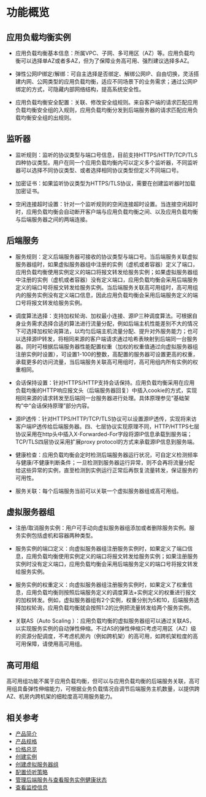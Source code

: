 # 功能概览

## 应用负载均衡实例

- 应用负载均衡基本信息：所属VPC、子网、多可用区（AZ）等。应用负载均衡可以选择单AZ或者多AZ，但为了保障业务高可用、强烈建议选择多AZ。

- 弹性公网IP绑定/解绑：可自主选择是否绑定、解绑公网IP、自由切换，灵活搭建内网、公网类型的应用负载均衡，适应不同场景下的业务需求；通过公网IP绑定的方式，可隐藏内部网络结构，提高系统安全性。

- 应用负载均衡安全配置：关联、修改安全组规则。来自客户端的请求匹配应用负载均衡安全组的入规则，应用负载均衡分发到后端服务器的请求匹配应用负载均衡安全组的出规则。

## 监听器

- 监听规则：监听的协议类型与端口号信息，目前支持HTTPS/HTTP/TCP/TLS四种协议类型。用户在同一个应用负载均衡内可以定义多个监听器，不同监听器可以选择不同协议类型、或者选择相同协议类型但定义不同端口号。

- 加密证书：如果监听协议类型为HTTPS/TLS协议，需要在创建监听器时加载加密证书。

- 空闲连接超时设置：针对一个监听规则的空闲连接超时设置。当连接空闲超时时，应用负载均衡会自动断开客户端与应用负载均衡之间、以及应用负载均衡与后端服务器之间的两端连接。

## 后端服务

- 服务规则：定义后端服务器可接收的协议类型与端口号。当后端服务关联虚拟服务器组时，如果虚拟服务器组中注册的实例（虚机或者容器）定义了端口，应用负载均衡使用实例定义的端口将报文转发给服务实例；如果虚拟服务器组中注册的实例（虚机或者容器）没有定义端口，应用负载均衡会采用后端服务定义的端口号将报文转发给服务实例。当后端服务关联高可用组时，高可用组内的服务实例没有定义端口信息，因此应用负载均衡会采用后端服务定义的端口号将报文转发给服务实例。

- 调度算法选择：支持加权轮询、加权最小连接、源IP三种调度算法。可根据自身业务需求选择合适的算法进行流量分配，例如后端主机性能差别不大的情况下可选择加权轮询算法，以均匀后端主机流量分配、提升对外服务能力；也可以选择源IP转发，将相同来源的客户端请求通过哈希表映射到后端同一台服务器。同时可根据后端服务器性能配置权重（加权的权重值通过向虚拟服务器组注册实例时设置），可设置1-100的整数，高配置的服务器可设置更高的权重，承载更多的访问流量，当后端服务关联高可用组时，高可用组内所有实例的权重相同。

- 会话保持设置：针对HTTPS/HTTP支持会话保持。应用负载均衡采用在应用负载均衡的HTTP响应报文头（后端服务器回复）中插入cookie的方式，实现相同来源的请求转发至后端同一台服务器进行处理。具体原理参见“基础架构”中“会话保持原理”部分内容。

- 源IP透传：针对HTTPS/HTTP/TCP/TLS协议可以设置源IP透传，实现将来访客户端IP透传给后端服务器。四、七层协议实现原理不同，HTTP/HTTPS七层协议采用在http头中插入X-Forwarded-For字段将源IP信息承载到服务端；TCP/TLS四层协议采用扩展proxy protocol的方式来承载源IP信息到服务端。

- 健康检查：应用负载均衡会定时检测后端服务器运行状况，可自定义检测频率与健康/不健康判断条件；一旦检测到服务器运行异常，则不会再将流量分配给这些异常的实例，直至检测到实例运行正常后再恢复流量转发，保证服务的可用性。

- 服务关联：每个后端服务当前可以关联一个虚拟服务器组或高可用组。

## 虚拟服务器组

- 注册/取消服务实例：用户可手动向虚拟服务器组添加或者删除服务实例。服务实例包括虚机和容器两种类型。

- 服务实例的端口定义：向虚拟服务器组注册服务实例时，如果定义了端口信息，应用负载均衡使用实例定义的端口将报文转发给服务实例；如果注册服务实例时没有定义端口，应用负载均衡会采用后端服务定义的端口号将报文转发给服务实例。

- 服务实例的权重定义：向虚拟服务器组注册服务实例时，如果定义了权重信息，应用负载均衡则按照后端服务定义的调度算法+实例定义的权重进行报文的加权转发。例如，虚拟服务器组有2个实例，权重分别为5和10，后端服务选择加权轮询，应用负载均衡就会按照1:2的比例把流量转发给两个服务实例。

- 关联AS（Auto Scaling ）：应用负载均衡的虚拟服务器组可以通过关联AS，以实现服务实例的自动弹性伸缩。不过AS的弹性伸缩只考虑可用区（AZ）级的资源分配调度，不考虑机房内（例如跨机架）的高可用，如跨机架粒度的高可用保障，请使用高可用组。

## 高可用组

高可用组功能不属于应用负载均衡，但可以与应用负载均衡的后端服务关联，高可用组具备弹性伸缩能力，可根据业务负载情况自调节后端服务主机数量，以提供跨AZ、机房内跨机架的细粒度高可用服务能力。

## 相关参考

- [产品简介](../Introduction/Product-Overview.md)
- [产品规格](../Introduction/Specification.md)
- [价格总览](../Pricing/Price-Overview.md)
- [创建实例](../Getting-Started/Create-Instance.md)
- [创建虚拟服务器组](../Operation-Guide/TargetGroup-Management.md)
- [配置侦听策略](../Operation-Guide/Listener-Management.md)
- [管理后端服务与查看服务实例健康状态](../Operation-Guide/Backend-Management.md)
- [查看监控信息](../Operation-Guide/Monitoring.md)


